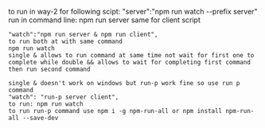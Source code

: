 to run in way-2 for following scipt:
"server":"npm run watch --prefix server"
run in command line: npm run server
 same for client script



    "watch":"npm run server & npm run client",
    to run both at with same command
    npm run watch
    single & allows to run command at same time not wait for first one to complete while double && allows to wait for completing first command then run second command

    single & doesn't work on windows but run-p work fine so use run p command
    "watch": "run-p server client",
    to run: npm run watch
    to run run-p command use npm i -g npm-run-all or npm install npm-run-all --save-dev